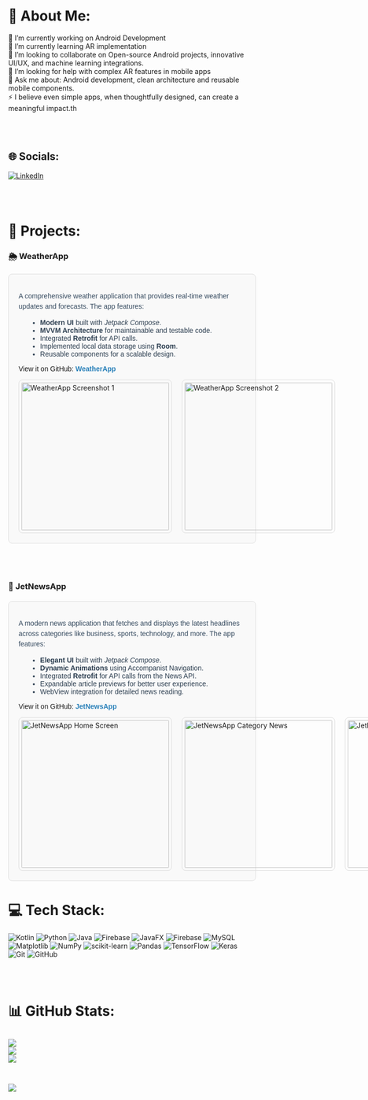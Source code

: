 # 💫 About Me:
🔭 I’m currently working on Android Development<br>🌱 I’m currently learning AR implementation<br>👯 I’m looking to collaborate on Open-source Android projects, innovative UI/UX, and machine learning integrations.<br>🤝 I’m looking for help with complex AR features in mobile apps<br>💬 Ask me about: Android development, clean architecture and reusable mobile components.<br>⚡ I believe even simple apps, when thoughtfully designed, can create a meaningful impact.th<br>

<br>
<br>

## 🌐 Socials:
[![LinkedIn](https://img.shields.io/badge/LinkedIn-%230077B5.svg?logo=linkedin&logoColor=white)](https://www.linkedin.com/in/ansh-verma-b59322227/)

<br>
<br>

# 🚀 Projects:
### 🌦️ WeatherApp
<section style="margin: 20px 0; padding: 20px; border: 1px solid #ddd; border-radius: 8px; background-color: #f9f9f9;">
    <p style="color: #34495e; font-family: 'Arial', sans-serif; line-height: 1.5;">
        A comprehensive weather application that provides real-time weather updates and forecasts. The app features:
    </p>
    <ul style="list-style-type: disc; margin-left: 20px; color: #2c3e50; font-family: 'Arial', sans-serif;">
        <li><strong>Modern UI</strong> built with <em>Jetpack Compose</em>.</li>
        <li><strong>MVVM Architecture</strong> for maintainable and testable code.</li>
        <li>Integrated <strong>Retrofit</strong> for API calls.</li>
        <li>Implemented local data storage using <strong>Room</strong>.</li>
        <li>Reusable components for a scalable design.</li>
    </ul>
    <p style="margin-top: 10px; font-family: 'Arial', sans-serif;">
        View it on GitHub: 
        <a href="https://github.com/Ajverma2004/JetWeatherApp.git" target="_blank" style="color: #2980b9; text-decoration: none;">
            <strong>WeatherApp</strong>
        </a>
    </p>
    <div style="display: flex; gap: 20px;">
      <img src="https://github.com/user-attachments/assets/63fdd82a-3823-4d22-87ad-dd078becabee" alt="WeatherApp Screenshot 1" width="300" style="border: 1px solid #ddd; border-radius: 8px; padding: 5px;"/>
      <img src="https://github.com/user-attachments/assets/2a095695-f254-4a56-ab59-af18d95402ba" alt="WeatherApp Screenshot 2" width="300" style="border: 1px solid #ddd; border-radius: 8px; padding: 5px;"/>
    </div>
</section>

<br>
<br>

### 📰 JetNewsApp
<section style="margin: 20px 0; padding: 20px; border: 1px solid #ddd; border-radius: 8px; background-color: #f9f9f9;">
    <p style="color: #34495e; font-family: 'Arial', sans-serif; line-height: 1.5;">
        A modern news application that fetches and displays the latest headlines across categories like business, sports, technology, and more. The app features:
    </p>
    <ul style="list-style-type: disc; margin-left: 20px; color: #2c3e50; font-family: 'Arial', sans-serif;">
        <li><strong>Elegant UI</strong> built with <em>Jetpack Compose</em>.</li>
        <li><strong>Dynamic Animations</strong> using Accompanist Navigation.</li>
        <li>Integrated <strong>Retrofit</strong> for API calls from the News API.</li>
        <li>Expandable article previews for better user experience.</li>
        <li>WebView integration for detailed news reading.</li>
    </ul>
    <p style="margin-top: 10px; font-family: 'Arial', sans-serif;">
        View it on GitHub: 
        <a href="https://github.com/Ajverma2004/JetNewsApp.git" target="_blank" style="color: #2980b9; text-decoration: none;">
            <strong>JetNewsApp</strong>
        </a>
    </p>
    <div style="display: flex; gap: 20px;">
      <img src="https://github.com/user-attachments/assets/88eafc81-4430-41b0-85ff-62e1ab2a6cd7" alt="JetNewsApp Home Screen" width="300" style="border: 1px solid #ddd; border-radius: 8px; padding: 5px;"/>
      <img src="https://github.com/user-attachments/assets/c8d8689c-ac16-472e-981c-c77242b50e1c" alt="JetNewsApp Category News" width="300" style="border: 1px solid #ddd; border-radius: 8px; padding: 5px;"/>
      <img src="https://github.com/user-attachments/assets/bab8286a-78b2-4e6a-9f04-637ba1ba5e4b" alt="JetNewsApp Article Details" width="300" style="border: 1px solid #ddd; border-radius: 8px; padding: 5px;"/>
    </div>
</section>


# 💻 Tech Stack:
![Kotlin](https://img.shields.io/badge/kotlin-%237F52FF.svg?style=for-the-badge&logo=kotlin&logoColor=white) ![Python](https://img.shields.io/badge/python-3670A0?style=for-the-badge&logo=python&logoColor=ffdd54) ![Java](https://img.shields.io/badge/java-%23ED8B00.svg?style=for-the-badge&logo=openjdk&logoColor=white) ![Firebase](https://img.shields.io/badge/firebase-%23039BE5.svg?style=for-the-badge&logo=firebase) ![JavaFX](https://img.shields.io/badge/javafx-%23FF0000.svg?style=for-the-badge&logo=javafx&logoColor=white) ![Firebase](https://img.shields.io/badge/firebase-a08021?style=for-the-badge&logo=firebase&logoColor=ffcd34) ![MySQL](https://img.shields.io/badge/mysql-4479A1.svg?style=for-the-badge&logo=mysql&logoColor=white) ![Matplotlib](https://img.shields.io/badge/Matplotlib-%23ffffff.svg?style=for-the-badge&logo=Matplotlib&logoColor=black) ![NumPy](https://img.shields.io/badge/numpy-%23013243.svg?style=for-the-badge&logo=numpy&logoColor=white) ![scikit-learn](https://img.shields.io/badge/scikit--learn-%23F7931E.svg?style=for-the-badge&logo=scikit-learn&logoColor=white) ![Pandas](https://img.shields.io/badge/pandas-%23150458.svg?style=for-the-badge&logo=pandas&logoColor=white) ![TensorFlow](https://img.shields.io/badge/TensorFlow-%23FF6F00.svg?style=for-the-badge&logo=TensorFlow&logoColor=white) ![Keras](https://img.shields.io/badge/Keras-%23D00000.svg?style=for-the-badge&logo=Keras&logoColor=white) ![Git](https://img.shields.io/badge/git-%23F05033.svg?style=for-the-badge&logo=git&logoColor=white) ![GitHub](https://img.shields.io/badge/github-%23121011.svg?style=for-the-badge&logo=github&logoColor=white)


<br>
<br>

# 📊 GitHub Stats:
![](https://github-readme-stats.vercel.app/api?username=Ajverma2004&theme=dark&hide_border=false&include_all_commits=false&count_private=false)<br/>
![](https://github-readme-streak-stats.herokuapp.com/?user=Ajverma2004&theme=dark&hide_border=false)<br/>
![](https://github-readme-stats.vercel.app/api/top-langs/?username=Ajverma2004&theme=dark&hide_border=false&include_all_commits=false&count_private=false&layout=compact)
<br>
<br>
---
[![](https://visitcount.itsvg.in/api?id=Ajverma2004&icon=0&color=0)](https://visitcount.itsvg.in)

<!-- Proudly created with GPRM ( https://gprm.itsvg.in ) -->
